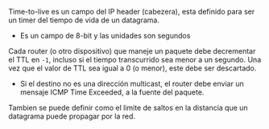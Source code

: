 Time-to-live es un campo del IP header (cabezera), esta definido para ser un timer del tiempo de vida de un datagrama. 
- Es un campo de 8-bit y las unidades son segundos

Cada router (o otro dispositivo)  que maneje un paquete debe decrementar el TTL en `-1`, incluso si el tiempo transcurrido sea menor a un segundo. Una vez que el valor de TTL sea igual a 0 (o menor), este debe ser descartado.
- Si el destino no es una dirección multicast, el router debe enviar un mensaje ICMP Time Exceeded, a la fuente del paquete. 

Tambien se puede definir como el limite de saltos en la distancia que un datagrama puede propagar por la red. 


